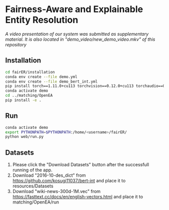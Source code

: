# Fairness-Aware and Explainable Entity Resolution

*A video presentation of our system was submitted as supplementary material. It is also located in "demo_video/new_demo_video.mkv" of this repository*

## Installation
```bash
cd fairER/installation
conda env create --file demo.yml
conda env create --file demo_bert_int.yml
pip install torch==1.11.0+cu113 torchvision==0.12.0+cu113 torchaudio==0.11.0 --extra-index-url https://download.pytorch.org/whl/cu113
conda activate demo
cd ../matching/OpenEA
pip install -e .
```

## Run
```bash
conda activate demo
export PYTHONPATH=$PYTHONPATH:/home/<username>/fairER/
python web/run.py
```

## Datasets
1. Please click the "Download Datasets" button after the successfull running of the app.
2. Download "2016-10-des_dict" from https://github.com/kosugi11037/bert-int and place it to resources/Datasets
3. Download "wiki-news-300d-1M.vec" from https://fasttext.cc/docs/en/english-vectors.html and place it to matching/OpenEA/run

